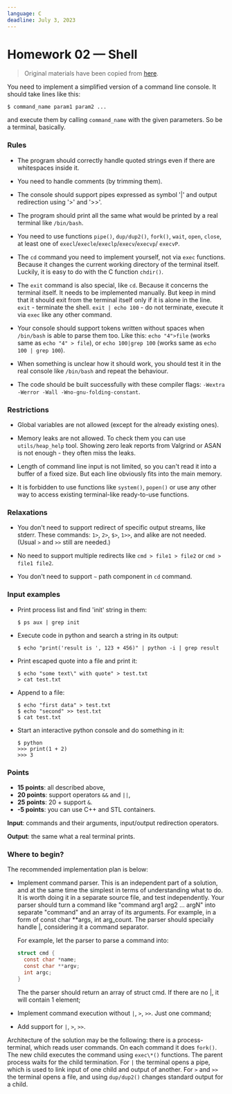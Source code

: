 ```yaml
---
language: C
deadline: July 3, 2023
---
```


# Homework 02 — Shell

> Original materials have been copied from
> [here](https://github.com/Gerold103/sysprog/blob/6dc1dd9695f122756f7dbde967cd5bb0253dd361/2/task_eng.txt).

You need to implement a simplified version of a command line console. It should
take lines like this:

```
$ command_name param1 param2 ...
```

and execute them by calling `command_name` with the given parameters. So be a
terminal, basically.

### Rules

- The program should correctly handle quoted strings even if there are
  whitespaces inside it.

- You need to handle comments (by trimming them).

- The console should support pipes expressed as symbol '|' and output
  redirection using '>' and '>>'.

- The program should print all the same what would be printed by a real terminal
  like `/bin/bash`.

- You need to use functions `pipe()`, `dup/dup2()`, `fork()`, `wait`, `open`,
  `close`, at least one of `execl`/`execle`/`execlp`/`execv`/`execvp`/ `execvP`.

- The `cd` command you need to implement yourself, not via `exec` functions.
  Because it changes the current working directory of the terminal itself.
  Luckily, it is easy to do with the C function `chdir()`.

- The `exit` command is also special, like `cd`. Because it concerns the
  terminal itself. It needs to be implemented manually. But keep in mind that it
  should exit from the terminal itself only if it is alone in the line. `exit` -
  terminate the shell. `exit | echo 100` - do not terminate, execute it via
  `exec` like any other command.

- Your console should support tokens written without spaces when `/bin/bash` is
  able to parse them too. Like this: `echo "4">file` (works same as
  `echo "4" > file`), or `echo 100|grep 100` (works same as
  `echo 100 | grep 100`).

- When something is unclear how it should work, you should test it in the real
  console like `/bin/bash` and repeat the behaviour.

- The code should be built successfully with these compiler flags:
  `-Wextra -Werror -Wall -Wno-gnu-folding-constant`.

### Restrictions

- Global variables are not allowed (except for the already existing ones).

- Memory leaks are not allowed. To check them you can use `utils/heap_help`
  tool. Showing zero leak reports from Valgrind or ASAN is not enough - they
  often miss the leaks.

- Length of command line input is not limited, so you can't read it into a
  buffer of a fixed size. But each line obviously fits into the main memory.

- It is forbidden to use functions like `system()`, `popen()` or use any other
  way to access existing terminal-like ready-to-use functions.

### Relaxations

- You don't need to support redirect of specific output streams, like stderr.
  These commands: `1>`, `2>`, `$>`, `1>>`, and alike are not needed. (Usual `>`
  and `>>` still are needed.)

- No need to support multiple redirects like `cmd > file1 > file2` or
  `cmd > file1 file2`.

- You don't need to support `~` path component in `cd` command.

### Input examples

- Print process list and find 'init' string in them:
  ```
  $ ps aux | grep init
  ```

- Execute code in python and search a string in its output:
  ```
  $ echo "print('result is ', 123 + 456)" | python -i | grep result
  ```

- Print escaped quote into a file and print it:
  ```
  $ echo "some text\" with quote" > test.txt
  > cat test.txt
  ```

- Append to a file:
  ```
  $ echo "first data" > test.txt
  $ echo "second" >> test.txt
  $ cat test.txt
  ```

- Start an interactive python console and do something in it:
  ```
  $ python
  >>> print(1 + 2)
  >>> 3
  ```

### Points

- **15 points**: all described above,
- **20 points**: support operators `&&` and `||`,
- **25 points**: 20 + support `&`.
- **-5 points**: you can use C++ and STL containers.

**Input**: commands and their arguments, input/output redirection operators.

**Output**: the same what a real terminal prints.

### Where to begin?

The recommended implementation plan is below:

- Implement command parser. This is an independent part of a solution, and at
  the same time the simplest in terms of understanding what to do. It is worth
  doing it in a separate source file, and test independently. Your parser should
  turn a command like "command arg1 arg2 ... argN" into separate "command" and
  an array of its arguments. For example, in a form of const char \*\*args, int
  arg_count. The parser should specially handle |, considering it a command
  separator.

  For example, let the parser to parse a command into:

  ```c
  struct cmd {
    const char *name;
    const char **argv;
    int argc;
  }
  ```

  The the parser should return an array of struct cmd. If there are no |, it
  will contain 1 element;

- Implement command execution without `|`, `>`, `>>`. Just one command;

- Add support for `|`, `>`, `>>`.

Architecture of the solution may be the following: there is a process-terminal,
which reads user commands. On each command it does `fork()`. The new child
executes the command using `exec\*()` functions. The parent process waits for
the child termination. For `|` the terminal opens a pipe, which is used to link
input of one child and output of another. For `>` and `>>` the terminal opens a
file, and using `dup/dup2()` changes standard output for a child.
